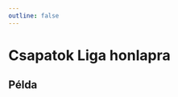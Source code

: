 ```yaml
---
outline: false
---
```

# Csapatok Liga honlapra

## Példa

<ClientOnly>
  <mjsz-vbr-teams-liga
    locale="hu"
    championship-name="Erste Liga"
  />
</ClientOnly>
